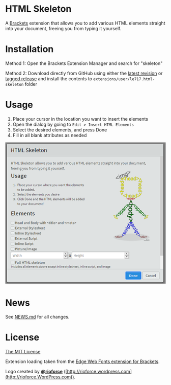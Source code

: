 # HTML Skeleton #

A [Brackets](http://brackets.io) extension that allows you to add various HTML elements straight into your document, freeing you from typing it yourself.

# Installation #

Method 1: Open the Brackets Extension Manager and search for "skeleton"

Method 2: Download directly from GitHub using either the [latest revision](https://github.com/le717/brackets-html-skeleton/archive/master.zip) or [tagged release](https://github.com/le717/brackets-html-skeleton/releases) and install the contents to `extensions/user/le717.html-skeleton` folder

# Usage #

1. Place your cursor in the location you want to insert the elements
2. Open the dialog by going to `Edit > Insert HTML Elements`
3. Select the desired elements, and press Done
4. Fill in all blank attributes as needed

![HTML Skeleton screenshot](img/HTML-Skeleton.png)

# News #

See [NEWS.md](NEWS.md) for all changes.

# License #

[The MIT License](LICENSE.md)

Extension loading taken from the [Edge Web Fonts extension for Brackets](https://github.com/adobe/brackets-edge-web-fonts).

Logo created by [**@rioforce**](https://github.com/rioforce) ([http://rioforce.wordpress.com](http://rioforce.WordPress.com)).
